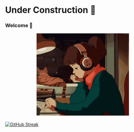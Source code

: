# Under Construction 🔨

### Welcome 👋

<div style="display: flex; justify-content: center; margin-bottom: 20px;">
  <img src="img/lofi-girl.gif" alt="Lofi Girl" width="300">
</div>

<p align="center">

  [![GitHub Streak](https://streak-stats.demolab.com?user=jennisung&theme=submarine-flowers)](https://git.io/streak-stats)
</p>
